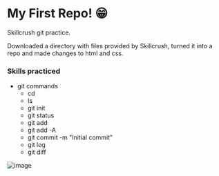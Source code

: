 # My First Repo! 😁

Skillcrush git practice.

Downloaded a directory with files provided by Skillcrush, turned it into a repo and made changes to html and css.

### Skills practiced
- git commands
  - cd
  - ls
  - git init
  - git status
  - git add
  - git add -A
  - git commit -m "Initial commit"
  - git log
  - git diff
  
![image](https://github.com/gabrielapal/My-First-Repo-1/assets/127886470/6e4e3d75-b7c3-4c10-a087-163b1d64dcf1)


